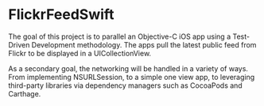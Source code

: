 # FlickrFeedSwift
The goal of this project is to parallel an Objective-C iOS app using a Test-Driven Development methodology. The apps pull the latest public feed from Flickr to be displayed in a UICollectionView. 

As a secondary goal, the networking will be handled in a variety of ways. From implementing NSURLSession, to a simple one view app, to leveraging third-party libraries via dependency managers such as CocoaPods and Carthage.
